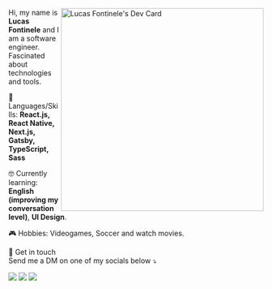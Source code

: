 <a href="https://app.daily.dev/frontnele"><img align="right" src="https://api.daily.dev/devcards/2c4bfe495b7a45e8bbcea5c2f4f7a343.png?r=lax" width="400" alt="Lucas Fontinele's Dev Card"/></a>

<p>
  Hi, my name is <strong>Lucas Fontinele</strong> and I am a software engineer.<br>
  Fascinated about technologies and tools.
</p>

<p align="left">
  🚀 Languages/Skills: <strong>React.js, React Native, Next.js, Gatsby, TypeScript, Sass</strong>
</p>

<p align="left">
  🤓 Currently learning: <strong>English (improving my conversation level)</strong>, <strong>UI Design</strong>.
</p>

<p align="left">
  🎮 Hobbies: Videogames, Soccer and watch movies.<strong></strong>
</p>

<p align="left">
💌  Get in touch<br>
  Send me a DM on one of my socials below ⤵️
</p>

<p align="left">
  <a href="mailto:contato@fontinele.dev" alt="Gmail">
  <img src="https://img.shields.io/badge/-contato@fontinele.dev-e34c41?style=flat-        square&labelColor=e34c41&logo=gmail&logoColor=white&link=contato@fontinele.dev" /></a>
  
<a href="https://www.linkedin.com/in/lucasfontinele" alt="Linkedin">
  <img src="https://img.shields.io/badge/-Lucas%20Fontinele-blue?style=flat-  square&logo=Linkedin&logoColor=white&link=https://www.linkedin.com/in/lucasfontinele" /></a>
  
<a href="https://twitter.com/frontnele" alt="Twitter">
  <img src="https://img.shields.io/badge/-Lucas Fontinele-1ca0f1?style=flat-square&labelColor=1ca0f1&logo=twitter&logoColor=white&link=https://twitter.com/frontnele" /></a>
</p>
